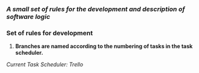 ### _**A small set of rules for the development and description of software logic**_

### **Set of rules for development**

1) **Branches are named according to the numbering of tasks in the task scheduler.**


_Current Task Scheduler: Trello_